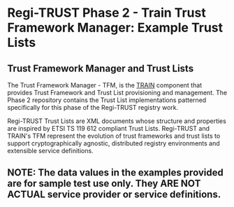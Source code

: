 # Regi-TRUST Phase 2 - Train Trust Framework Manager: Example Trust Lists

## Trust Framework Manager and Trust Lists

The Trust Framework Manager - TFM, is the [TRAIN](#about-train) component that provides Trust Framework and Trust List provisioning and management. The Phase 2 repository contains the Trust List implementations patterned specifically for this phase of the Regi-TRUST registry work.

Regi-TRUST Trust Lists are XML documents whose structure and properties are inspired by ETSI TS 119 612 compliant Trust Lists. Regi-TRUST and TRAIN's TFM represent the evolution of trust frameworks and trust lists to support cryptographically agnostic, distributed registry environments and extensible service definitions. 

## NOTE:  The data values in the examples provided are for sample test use only. They ARE NOT ACTUAL service provider or service definitions.
  